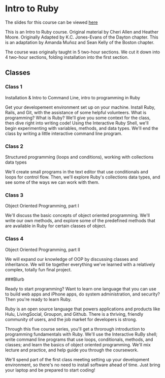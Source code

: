 # Intro to Ruby

The slides for this course can be viewed [here](http://kcjonesevans.github.io/gdidayton-intro-ruby)

This is an Intro to Ruby course. Original material by Cheri Allen and Heather Moore. Originally Adapted by K.C. Jones-Evans of the Dayton chapter. This is an adaptation by Amanda Muñoz and Sean Kelly of the Boston chapter.

The course was originally taught in 5 two-hour sections. We cut it down into 4
two-hour sections, folding installation into the first section. 

## Classes

### Class 1

Installation & Intro to Command Line, intro to programming in Ruby

Get your developement environment set up on your machine. Install Ruby, Rails, and Git, with the assistance of some helpful volunteers. 
What is programming? What is Ruby? We'll give you some context for the class, then dive right into writing code! Using the Interactive Ruby Shell, we'll begin experimenting with variables, methods, and data types. We'll end the class by writing a little interactive command line program.

### Class 2

Structured programming (loops and conditions), working with collections data types

We'll create small programs in the text editor that use conditionals and loops for control flow. Then, we'll explore Ruby's collections data types, and see some of the ways we can work with them.

### Class 3

Object Oriented Programming, part I

We'll discuss the basic concepts of object oriented programming. We'll write our own methods, and explore some of the predefined methods that are available in Ruby for certain classes of object.

### Class 4

Object Oriented Programming, part II

We will expand our knowledge of OOP by discussing classes and inheritance. We will tie together everything we've learned with a relatively complex, totally fun final project.


###Blurb

Ready to start programming? Want to learn one language that you can use to build web apps and iPhone apps, do system administration, and security? Then you're ready to learn Ruby.

Ruby is an open source language that powers applications and products like Hulu, LivingSocial, Groupon, and Github. There is a thriving, friendly community of users, and the job market for developers is strong.

Through this five course series, you'll get a throrough introduction to programming fundamentals with Ruby. We'll use the Interactive RuBy shell; write command line programs that use loops, conditionals, methods, and classes; and learn the basics of object oriented programming. We'll mix lecture and practice, and help guide you through the coursework.

We'll spend part of the first class meeting setting up your development environment, so there's no need to install software ahead of time. Just bring your laptop and be prepared to start coding!
